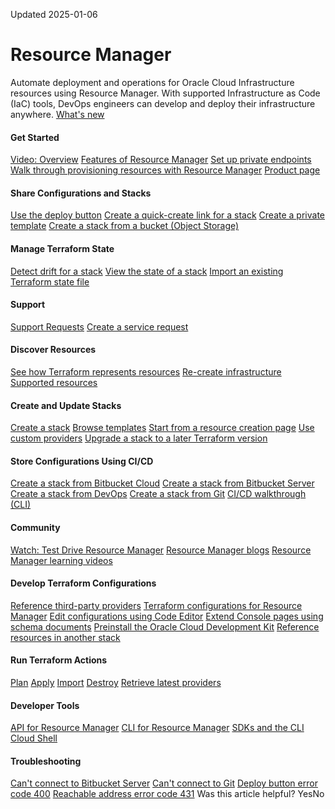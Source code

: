 Updated 2025-01-06
#  Resource Manager
Automate deployment and operations for Oracle Cloud Infrastructure resources using Resource Manager. With supported Infrastructure as Code (IaC) tools, DevOps engineers can develop and deploy their infrastructure anywhere.
[What's new](https://docs.oracle.com/iaas/releasenotes/services/resource-manager/)
#### Get Started
[Video: Overview](https://apexapps.oracle.com/pls/apex/f?p=44785:265:0:::265:P265_CONTENT_ID:31978)
[Features of Resource Manager](https://docs.oracle.com/en-us/iaas/Content/ResourceManager/Concepts/resourcemanager.htm#features)
[Set up private endpoints](https://docs.oracle.com/en-us/iaas/Content/ResourceManager/Tasks/private-endpoints.htm#top "Create, edit, and delete private endpoints in Resource Manager.")
[Walk through provisioning resources with Resource Manager](https://docs.oracle.com/en-us/iaas/Content/ResourceManager/Concepts/samplecomputeinstance.htm#top "This sample provides an end-to-end walkthrough of the tasks required to create and deploy an Oracle Cloud Infrastructure compute instance using Resource Manager.")
[Product page](https://www.oracle.com/devops/resource-manager/)
#### Share Configurations and Stacks
[Use the deploy button](https://docs.oracle.com/en-us/iaas/Content/ResourceManager/Tasks/deploybutton.htm#top "Launch a remote Terraform configuration with the Deploy to Oracle Cloud button.")
[Create a quick-create link for a stack](https://docs.oracle.com/en-us/iaas/Content/ResourceManager/Tasks/create-quick-create-links-stacks.htm#top "Use a quick-create link to get a Resource Manager stack up and running quickly from the Oracle Cloud Console.")
[Create a private template](https://docs.oracle.com/en-us/iaas/Content/ResourceManager/Tasks/create-template.htm#top "Create a private template in Resource Manager.")
[Create a stack from a bucket (Object Storage)](https://docs.oracle.com/en-us/iaas/Content/ResourceManager/Tasks/create-stack-bucket.htm#top "Create a stack in Resource Manager from a Terraform configuration stored in an Object Storage bucket.")
#### Manage Terraform State
[Detect drift for a stack](https://docs.oracle.com/en-us/iaas/Content/ResourceManager/Tasks/detect-drift.htm#top "Detect drift in a stack in Resource Manager. Drift is the difference between the actual, real-world state of your infrastructure and the stack's last executed configuration.")
[View the state of a stack](https://docs.oracle.com/en-us/iaas/Content/ResourceManager/Tasks/get-stack-tf-state.htm#top "Download the Terraform state file used by a stack in Resource Manager. The Terraform state file for a stack is the one associated with the most recent successful job.")
[Import an existing Terraform state file](https://docs.oracle.com/en-us/iaas/Content/ResourceManager/Tasks/create-job-import.htm#top "Create an import job in Resource Manager to import state files for existing resources already managed by Terraform. An import job sets the provided Terraform state file as the current state of the stack.")
#### Support
[Support Requests](https://docs.oracle.com/iaas/Content/GSG/Tasks/contactingsupport.htm)
[Create a service request](https://support.oracle.com)
#### Discover Resources
[See how Terraform represents resources](https://docs.oracle.com/en-us/iaas/Content/ResourceManager/Tasks/create-stack-compartment.htm#top "Using resource discovery, create a stack in Resource Manager based on an existing compartment to generate a Terraform configuration that describes the compartment's resources.")
[Re-create infrastructure](https://docs.oracle.com/en-us/iaas/Content/ResourceManager/Tasks/recreate-infra.htm#top "Using resource discovery in Resource Manager, re-create existing infrastructure from an existing compartment.")
[Supported resources](https://docs.oracle.com/en-us/iaas/Content/ResourceManager/Concepts/resource-discovery.htm#supported-resources)
#### Create and Update Stacks
[Create a stack](https://docs.oracle.com/en-us/iaas/Content/ResourceManager/Tasks/create-stack.htm#top "Create a stack in Resource Manager. You can optionally postpone variables and other stack settings until after the stack is created.")
[Browse templates](https://docs.oracle.com/en-us/iaas/Content/ResourceManager/Reference/templates.htm#top "Review the Oracle-provided templates available for Resource Manager. A template is a prebuilt Terraform configuration for deploying cloud resources in a common scenario.")
[Start from a resource creation page](https://docs.oracle.com/en-us/iaas/Content/ResourceManager/Tasks/create-stack-resource.htm#top "Populate a resource creation page in another OCI service in the Console and then use the Save as stack button to create a stack in Resource Manager.")
[Use custom providers](https://docs.oracle.com/en-us/iaas/Content/ResourceManager/Tasks/update-stack-custom-providers.htm#top "Update a stack to fetch custom providers from Object Storage buckets.")
[Upgrade a stack to a later Terraform version](https://docs.oracle.com/en-us/iaas/Content/ResourceManager/Tasks/upgradingstacks.htm#top "Upgrade a stack in Resource Manager to a later Terraform version.")
#### Store Configurations Using CI/CD
[Create a stack from Bitbucket Cloud](https://docs.oracle.com/en-us/iaas/Content/ResourceManager/Tasks/create-stack-bitbucket-cloud.htm#top "Create a stack in Resource Manager from a Terraform configuration stored in Bitbucket Cloud. Select a configuration source provider that specifies the Bitbucket Cloud information needed to access the configurations.")
[Create a stack from Bitbucket Server](https://docs.oracle.com/en-us/iaas/Content/ResourceManager/Tasks/create-stack-bitbucket-server.htm#top "Create a stack in Resource Manager from a Terraform configuration stored in Bitbucket Server. Select a configuration source provider that specifies the Bitbucket Server information needed to access the configurations.")
[Create a stack from DevOps](https://docs.oracle.com/en-us/iaas/Content/ResourceManager/Tasks/create-stack-devops.htm#top "Create a stack in Resource Manager from a Terraform configuration stored in DevOps.")
[Create a stack from Git](https://docs.oracle.com/en-us/iaas/Content/ResourceManager/Tasks/create-stack-git.htm#top "Create a stack in Resource Manager from a Terraform configuration stored in Git. Select a configuration source provider that specifies the Git information needed to access the configurations.")
[CI/CD walkthrough (CLI)](https://blogs.oracle.com/developers/iac-in-the-cloud%3a-integrating-terraform-and-resource-manager-into-your-cicd-pipeline-building-with-the-oci-cli)
#### Community
[Watch: Test Drive Resource Manager](https://youtu.be/mnF090QRqO4)
[Resource Manager blogs](https://blogs.oracle.com/cloud-infrastructure/search.html?contentType=Blog-Post&default=resource%20manager*)
[Resource Manager learning videos](https://www.youtube.com/playlist?list=PLKCk3OyNwIzsLoMRFKN-AaR63dMN24xMj)
#### Develop Terraform Configurations
[Reference third-party providers](https://docs.oracle.com/en-us/iaas/Content/ResourceManager/Concepts/terraformconfigresourcemanager.htm#third-party-providers "Reference third-party Terraform providers in Terraform configurations used with Resource Manager.")
[Terraform configurations for Resource Manager](https://docs.oracle.com/en-us/iaas/Content/ResourceManager/Concepts/terraformconfigresourcemanager.htm#top "Review requirements and recommendations for Terraform configurations used with Resource Manager. Use Terraform and Resource Manager to install, configure, and manage resources using the infrastructure-as-code model.")
[Edit configurations using Code Editor](https://docs.oracle.com/en-us/iaas/Content/ResourceManager/Tasks/code-editor.htm#top "Use Code Editor to edit the Terraform configuration associated with a stack in Resource Manager.")
[Extend Console pages using schema documents](https://docs.oracle.com/en-us/iaas/Content/ResourceManager/Concepts/terraformconfigresourcemanager_topic-schema.htm#console-howto "Use a schema document to control the display of stack variables and other items on stack details pages in the Console.")
[Preinstall the Oracle Cloud Development Kit](https://docs.oracle.com/en-us/iaas/Content/ResourceManager/Tasks/devtools.htm#top "Provision a compute instance with the Oracle Cloud Development Kit preinstalled and ready to use.")
[Reference resources in another stack](https://docs.oracle.com/iaas/Content/dev/terraform/authoring-configs.htm#resources)
#### Run Terraform Actions
[Plan](https://docs.oracle.com/en-us/iaas/Content/ResourceManager/Tasks/create-job-plan.htm#top "Create a plan job in Resource Manager.")
[Apply](https://docs.oracle.com/en-us/iaas/Content/ResourceManager/Tasks/create-job-apply.htm#top "Create an apply job in Resource Manager.")
[Import](https://docs.oracle.com/en-us/iaas/Content/ResourceManager/Tasks/create-job-import.htm#top "Create an import job in Resource Manager to import state files for existing resources already managed by Terraform. An import job sets the provided Terraform state file as the current state of the stack.")
[Destroy](https://docs.oracle.com/en-us/iaas/Content/ResourceManager/Tasks/create-job-destroy.htm#top "Create a destroy job in Resource Manager to release \(tear down\) resources associated with a stack and clean up the tenancy. Released resources are eventually deleted by the related OCI service. For example, a released compute instance is eventually deleted by the OCI Compute service.")
[Retrieve latest providers](https://docs.oracle.com/en-us/iaas/Content/ResourceManager/Tasks/create-job-lock-file.htm#top "Within the version constraints of the Terraform configuration, retrieve the latest versions available from the configured source of Terraform providers when running a job. You can retrieve the latest providers when running the following types of jobs: plan, apply, destroy, import state, and run drift detection.")
#### Developer Tools
[API for Resource Manager](https://docs.oracle.com/iaas/api/#/en/resourcemanager/)
[CLI for Resource Manager](https://docs.oracle.com/iaas/tools/oci-cli/latest/oci_cli_docs/cmdref/resource-manager.html)
[SDKs and the CLI](https://docs.oracle.com/iaas/Content/API/Concepts/sdks.htm)
[Cloud Shell](https://docs.oracle.com/iaas/Content/API/Concepts/devcloudshellintro.htm)
#### Troubleshooting
[Can't connect to Bitbucket Server](https://docs.oracle.com/en-us/iaas/Content/ResourceManager/Troubleshoot/bitbucket-cant-connect.htm#top "Troubleshoot connection issues to Bitbucket servers while working with Resource Manager.")
[Can't connect to Git](https://docs.oracle.com/en-us/iaas/Content/ResourceManager/Troubleshoot/git-cant-connect.htm#top "Troubleshoot connection issues to Git servers while working with Resource Manager.")
[Deploy button error code 400](https://docs.oracle.com/en-us/iaas/Content/ResourceManager/Troubleshoot/deploy-button.htm#top "Troubleshoot error code 400 when using the Deploy to Oracle Cloud button.")
[Reachable address error code 431](https://docs.oracle.com/en-us/iaas/Content/ResourceManager/Troubleshoot/431-reachable.htm#top "Troubleshoot error code 431 when getting a reachable IP address for a private endpoint.")
Was this article helpful?
YesNo

